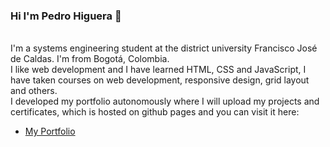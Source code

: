 ### Hi I'm Pedro Higuera 🤙
<br>
I'm a systems engineering student at the district university Francisco José de Caldas. I'm from Bogotá, Colombia.
<br>
I like web development and I have learned HTML, CSS and JavaScript, I have taken courses on web development, responsive design, grid layout and others.
<br>
I developed my portfolio autonomously where I will upload my projects and certificates, which is hosted on github pages and you can visit it here:

- [My Portfolio](pedrohiguerag.github.io)
